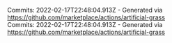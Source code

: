Commits: 2022-02-17T22:48:04.913Z - Generated via https://github.com/marketplace/actions/artificial-grass
<br>
Commits: 2022-02-17T22:48:04.913Z - Generated via https://github.com/marketplace/actions/artificial-grass
<br>
